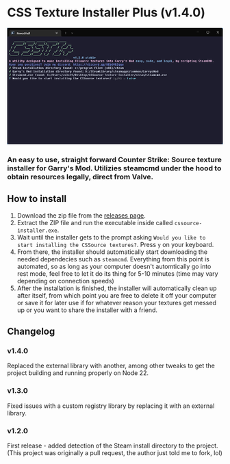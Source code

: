 # CSS Texture Installer Plus (v1.4.0)
![Installer Screenshot](https://github.com/zulc22/CSS-Texture-Installer-Plus/blob/master/screenshots/Capture.PNG?raw=true)

### An easy to use, straight forward Counter Strike: Source texture installer for Garry's Mod. Utilizies steamcmd under the hood to obtain resources legally, direct from Valve.

## How to install
1. Download the zip file from the [releases page](https://github.com/zulc22/CSS-Texture-Installer-Plus/releases).
2. Extract the ZIP file and run the executable inside called `cssource-installer.exe`.
3. Wait until the installer gets to the prompt asking `Would you like to start installing the CSSource textures?`. Press `y` on your keyboard.
4. From there, the installer should automatically start downloading the needed dependecies such as `steamcmd`. Everything from this point is automated, so as long as your computer doesn't automtically go into rest mode, feel free to let it do its thing for 5-10 minutes (time may vary depending on connection speeds)
5. After the installation is finished, the installer will automatically clean up after itself, from which point you are free to delete it off your computer or save it for later use if for whatever reason your textures get messed up or you want to share the installer with a friend.

## Changelog
### v1.4.0
Replaced the external library with another, among other tweaks to get the project building and running properly on Node 22.
### v1.3.0
Fixed issues with a custom registry library by replacing it with an external library.
### v1.2.0
First release - added detection of the Steam install directory to the project. (This project was originally a pull request, the author just told me to fork, lol)